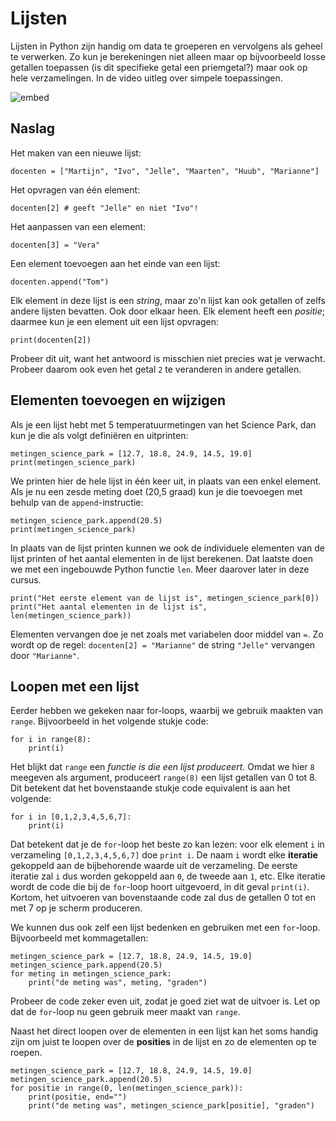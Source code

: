# Lijsten

Lijsten in Python zijn handig om data te groeperen en vervolgens als geheel te verwerken. Zo kun je berekeningen niet alleen maar op bijvoorbeeld losse getallen toepassen (is dit specifieke getal een priemgetal?) maar ook op hele verzamelingen. In de video uitleg over simpele toepassingen.

![embed](https://player.vimeo.com/video/287247201)

## Naslag

Het maken van een nieuwe lijst:

    docenten = ["Martijn", "Ivo", "Jelle", "Maarten", "Huub", "Marianne"]

Het opvragen van één element:

    docenten[2] # geeft "Jelle" en niet "Ivo"!

Het aanpassen van een element:

    docenten[3] = "Vera"

Een element toevoegen aan het einde van een lijst:

    docenten.append("Tom")

Elk element in deze lijst is een *string*, maar zo'n lijst kan ook getallen of zelfs andere lijsten bevatten. Ook door elkaar heen. Elk element heeft een *positie*; daarmee kun je een element uit een lijst opvragen:

    print(docenten[2])

Probeer dit uit, want het antwoord is misschien niet precies wat je verwacht. Probeer daarom ook even het getal `2` te veranderen in andere getallen.

## Elementen toevoegen en wijzigen

Als je een lijst hebt met 5 temperatuurmetingen van het Science Park, dan kun je die als volgt definiëren en uitprinten:

    metingen_science_park = [12.7, 18.8, 24.9, 14.5, 19.0]
    print(metingen_science_park)

We printen hier de hele lijst in één keer uit, in plaats van een enkel element. Als je nu een zesde meting doet (20,5 graad) kun je die toevoegen met behulp van de `append`-instructie:

    metingen_science_park.append(20.5)
    print(metingen_science_park)

In plaats van de lijst printen kunnen we ook de individuele elementen van de lijst printen of het aantal elementen in de lijst berekenen. Dat laatste doen we met een ingebouwde Python functie `len`. Meer daarover later in deze cursus.

    print("Het eerste element van de lijst is", metingen_science_park[0])
    print("Het aantal elementen in de lijst is", len(metingen_science_park))

Elementen vervangen doe je net zoals met variabelen door middel van `=`. Zo wordt op de regel: `docenten[2] = "Marianne"` de string `"Jelle"` vervangen door `"Marianne"`.

## Loopen met een lijst

Eerder hebben we gekeken naar for-loops, waarbij we gebruik maakten van `range`. Bijvoorbeeld in het volgende stukje code:

    for i in range(8):
        print(i)

Het blijkt dat `range` een *functie is die een lijst produceert*. Omdat we hier `8` meegeven als argument, produceert `range(8)` een lijst getallen van 0 tot 8. Dit betekent dat het bovenstaande stukje code equivalent is aan het volgende:

    for i in [0,1,2,3,4,5,6,7]:
        print(i)

Dat betekent dat je de `for`-loop het beste zo kan lezen: voor elk element `i` in verzameling `[0,1,2,3,4,5,6,7]` doe `print i`. De naam `i` wordt elke **iteratie** gekoppeld aan de bijbehorende waarde uit de verzameling. De eerste iteratie zal `i` dus worden gekoppeld aan `0`, de tweede aan `1`, etc. Elke iteratie wordt de code die bij de `for`-loop hoort uitgevoerd, in dit geval `print(i)`. Kortom, het uitvoeren van bovenstaande code zal dus de getallen 0 tot en met 7 op je scherm produceren.

We kunnen dus ook zelf een lijst bedenken en gebruiken met een `for`-loop. Bijvoorbeeld met kommagetallen:

    metingen_science_park = [12.7, 18.8, 24.9, 14.5, 19.0]
    metingen_science_park.append(20.5)
    for meting in metingen_science_park:
        print("de meting was", meting, "graden")

Probeer de code zeker even uit, zodat je goed ziet wat de uitvoer is. Let op dat de `for`-loop nu geen gebruik meer maakt van `range`.

Naast het direct loopen over de elementen in een lijst kan het soms handig zijn om juist te loopen over de **posities** in de lijst en zo de elementen op te roepen.

    metingen_science_park = [12.7, 18.8, 24.9, 14.5, 19.0]
    metingen_science_park.append(20.5)
    for positie in range(0, len(metingen_science_park)):
        print(positie, end="")
        print("de meting was", metingen_science_park[positie], "graden")
